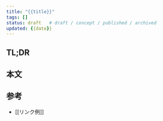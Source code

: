 ```yaml
---
title: "{{title}}"
tags: []
status: draft   # draft / concept / published / archived
updated: {{date}}
---
```


## TL;DR
<!-- ひとことで要約 -->

## 本文
<!-- 詳細を書いてね -->

## 参考
- [[リンク例]]
